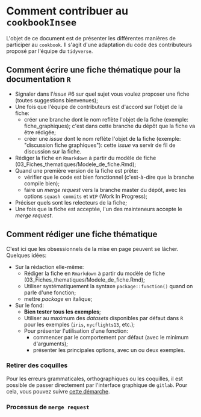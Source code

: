 # Comment contribuer au `cookbookInsee`

L'objet de ce document est de présenter les différentes
manières de participer au `cookbook`. Il s'agit d'une adaptation du code des
contributeurs proposé par l'équipe du `tidyverse`.

## Comment écrire une fiche thématique pour la documentation `R`

* Signaler dans l'*issue* #6 sur quel sujet vous voulez proposer une fiche (toutes suggestions bienvenues);
* Une fois que l'équipe de contributeurs est d'accord sur l'objet de la fiche:
    - créer une branche dont le nom reflète l'objet de la fiche (exemple: fiche_graphiques); c'est dans cette branche du dépôt que la fiche va être rédigée;
     - créer une *issue* dont le nom reflète l'objet de la fiche (exemple: "discussion fiche graphiques"): cette *issue* va servir de fil de discussion sur la fiche.
* Rédiger la fiche en `Rmarkdown` à partir du modèle de fiche (03_Fiches_thematiques/Modele_de_fiche.Rmd);
* Quand une première version de la fiche est prête:
    - vérifier que le code est bien fonctionnel (c'est-à-dire que la branche compile bien);
    - faire un *merge request* vers la branche master du dépôt, avec les options `squash commits` et `WIP` (Work In Progress);
* Préciser quels sont les relecteurs de la fiche;
* Une fois que la fiche est acceptée, l'un des mainteneurs accepte le *merge request*.

## Comment rédiger une fiche thématique

C'est ici que les obsessionnels de la mise en page peuvent se lâcher. Quelques idées:

* Sur la rédaction elle-même:
    - Rédiger la fiche en `Rmarkdown` à partir du modèle de fiche (03_Fiches_thematiques/Modele_de_fiche.Rmd);
    - Utiliser systématiquement la syntaxe `package::function()` quand on parle d'une fonction;
    - mettre *package* en italique;
* Sur le fond:
    - **Bien tester tous les exemples**;
    - Utiliser au maximum des *datasets* disponibles par défaut dans `R` pour les exemples (`iris`, `nycflights13`, etc.);
    - Pour présenter l'utilisation d'une fonction:
        + commencer par le comportement par défaut (avec le minimum d'arguments);
        + présenter les principales options, avec un ou deux exemples.



### Retirer des coquilles

Pour les erreurs grammaticales, orthographiques ou les coquilles,
il est possible de passer directement par l'interface graphique de `gitlab`.
Pour cela, vous pouvez suivre
[cette démarche](https://docs.gitlab.com/ee/user/discussions/#suggest-changes).



### Processus de `merge request`

<!-------------- tidyverse style
*  We recommend that you create a Git branch for each pull request (PR).  
*  Look at the Travis and AppVeyor build status before and after making changes.
The `README` should contain badges for any continuous integration services used
by the package.  
*  New code should follow the tidyverse [style guide](https://style.tidyverse.org).
You can use the [styler](https://CRAN.R-project.org/package=styler) package to
apply these styles, but please don't restyle code that has nothing to do with 
your PR.  
*  We use [roxygen2](https://cran.r-project.org/package=roxygen2), with
[Markdown syntax](https://cran.r-project.org/web/packages/roxygen2/vignettes/markdown.html), 
for documentation.  
*  We use [testthat](https://cran.r-project.org/package=testthat). Contributions
with test cases included are easier to accept.  
*  For user-facing changes, add a bullet to the top of `NEWS.md` below the
current development version header describing the changes made followed by your
GitHub username, and links to relevant issue(s)/PR(s).

### Code of Conduct 

Please note that the cookbookInsee project is released with a
[Contributor Code of Conduct](CODE_OF_CONDUCT.md). By contributing to this
project you agree to abide by its terms.

### See tidyverse [development contributing guide](https://rstd.io/tidy-contrib)
for further details.
--------------->